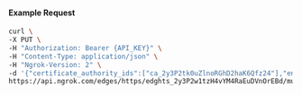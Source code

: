 <!-- Code generated for API Clients. DO NOT EDIT. -->

#### Example Request

```bash
curl \
-X PUT \
-H "Authorization: Bearer {API_KEY}" \
-H "Content-Type: application/json" \
-H "Ngrok-Version: 2" \
-d '{"certificate_authority_ids":["ca_2y3P2tk0uZlnoRGhD2haK6Qfz24"],"enabled":true}' \
https://api.ngrok.com/edges/https/edghts_2y3P2w1tzH4vYM4RaEuDVnOrEBd/mutual_tls
```
